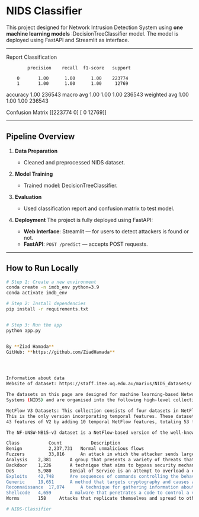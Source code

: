# NIDS Classifier

This project designed for Network Intrusion Detection System using **one machine learning models** :DecisionTreeClassifier model. The model is deployed using FastAPI and Streamlit as interface.

---


Report Classification

            precision    recall  f1-score   support

        0       1.00      1.00      1.00    223774
        1       1.00      1.00      1.00     12769

accuracy                            1.00    236543
macro avg       1.00      1.00      1.00    236543
weighted avg    1.00      1.00      1.00    236543

Confusion Matrix
[[223774      0]
 [     0  12769]]


---

## Pipeline Overview

1. **Data Preparation**
   - Cleaned and preprocessed NIDS dataset.

2. **Model Training**
   - Trained  model: DecisionTreeClassifier.

3. **Evaluation**
   - Used classification report and confusion matrix to test model.

4. **Deployment**
    The project is fully deployed using FastAPI:
    - **Web Interface**: Streamlit — for users to detect attackers is found or not.
    - **FastAPI**: `POST /predict` — accepts POST requests.

---

## How to Run Locally

```bash
# Step 1: Create a new environment
conda create -n imdb_env python=3.9
conda activate imdb_env

# Step 2: Install dependencies
pip install -r requirements.txt


# Step 3: Run the app
python app.py


By **Ziad Hamada**
GitHub: **https://github.com/ZiadHamada**




Information about data
Website of dataset: https://staff.itee.uq.edu.au/marius/NIDS_datasets/

The datasets on this page are designed for machine learning-based Network Intrusion Detection
Systems (NIDS) and are organised into the following high-level collections:

NetFlow V3 Datasets: This collection consists of four datasets in NetFlow format. 
This is the only version incorporating temporal features. These datasets build on the 
43 features of V2 by adding 10 temporal NetFlow features, totaling 53 features.

The NF-UNSW-NB15-v3 dataset is a NetFlow-based version of the well-known UNSW-NB15 dataset, enhanced with additional NetFlow features and labelled according to its respective attack categories. It consists of a total of 2,365,424 data flows, where 127,639 (5.4%) are attack samples and 2,237,731 (94.6%) are benign. The attack flows are categorised into nine classes, each representing a distinct cyber threat. The table below provides a detailed distribution of the dataset:

Class	        Count	        Description
Benign	        2,237,731	Normal unmalicious flows
Fuzzers	        33,816		An attack in which the attacker sends large amounts of random data which cause a system to crash and also aim to discover security vulnerabilities in a system.
Analysis	2,381		A group that presents a variety of threats that target web applications through ports, emails and scripts.
Backdoor	1,226		A technique that aims to bypass security mechanisms by replying to specific constructed client applications.
DoS     	5,980		Denial of Service is an attempt to overload a computer system's resources with the aim of preventing access to or availability of its data.
Exploits	42,748		Are sequences of commands controlling the behaviour of a host through a known vulnerability
Generic 	19,651		A method that targets cryptography and causes a collision with each block-cipher.
Reconnaissance	17,074		A technique for gathering information about a network host and is also known as a probe.
Shellcode	4,659		A malware that penetrates a code to control a victim's host.
Worms   	158		Attacks that replicate themselves and spread to other computers.

# NIDS-Classifier
